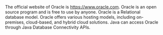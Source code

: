 The official website of Oracle is https://www.oracle.com. Oracle is an open source program and is free to use by anyone. Oracle is a Relational database model. Oracle offers various hosting models, including on-premises, cloud-based, and hybrid cloud solutions. Java can access Oracle through Java Database Connectivity APIs.
